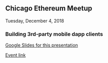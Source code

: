 ## Chicago Ethereum Meetup

Tuesday, December 4, 2018

### Building 3rd-party mobile dapp clients

[Google Slides for this presentation](https://docs.google.com/presentation/d/1_RrCSWohAGcjS9kn-HOcvXvx78GAgqpFW2R6uJ7lGzo/edit?usp=sharing)

[Event link](https://www.meetup.com/Chicago-Ethereum-Meetup/events/256204958/)

